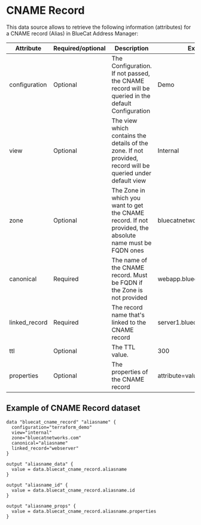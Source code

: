 # CNAME Record
This data source allows to retrieve the following information
(attributes) for a CNAME record (Alias) in BlueCat Address Manager:


| Attribute | Required/optional | Description | Example |
| --- | --- | --- | --- |
| configuration | Optional | The Configuration. If not passed, the CNAME record will be queried in the default Configuration | Demo |
| view | Optional | The view which contains the details of the zone. If not provided, record will be queried under default view | Internal |
| zone | Optional | The Zone in which you want to get the CNAME record. If not provided, the absolute name must be FQDN ones | bluecatnetworks.com |
| canonical | Required | The name of the CNAME record. Must be FQDN if the Zone is not provided | webapp.bluecatnetworks.com |
| linked_record | Required | The record name that's linked to the CNAME record | server1.bluecatnetworks.com |
| ttl | Optional | The TTL value. | 300 |
| properties | Optional | The properties of the CNAME record | attribute=value |

## Example of CNAME Record dataset

    data "bluecat_cname_record" "aliasname" {
      configuration="terraform_demo"
      view="internal"
      zone="bluecatnetworks.com"
      canonical="aliasname"
      linked_record="webserver"
    }
    
    output "aliasname_data" {
      value = data.bluecat_cname_record.aliasname
    }

    output "aliasname_id" {
      value = data.bluecat_cname_record.aliasname.id
    }

    output "aliasname_props" {
      value = data.bluecat_cname_record.aliasname.properties
    }